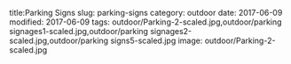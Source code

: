 title:Parking Signs
slug: parking-signs
category: outdoor
date: 2017-06-09
modified: 2017-06-09
tags: outdoor/Parking-2-scaled.jpg,outdoor/parking signages1-scaled.jpg,outdoor/parking signages2-scaled.jpg,outdoor/parking signs5-scaled.jpg
image: outdoor/Parking-2-scaled.jpg
